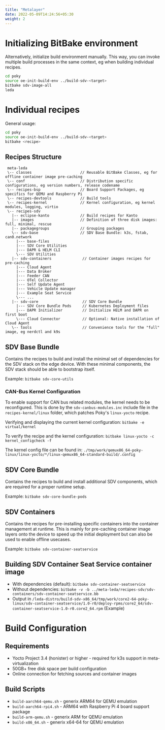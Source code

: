 ```yaml
---
title: "Metalayer"
date: 2022-05-09T14:24:56+05:30
weight: 2
---
```


# Initializing BitBake environment

Alternatively, initialize build environment manually. This way, you can invoke multiple build processes in the same context, eg when building individual recipes.
```bash
cd poky
source oe-init-build-env ../build-sdv-<target>
bitbake sdv-image-all
leda
```

# Individual recipes

General usage:
```bash
cd poky
source oe-init-build-env ../build-sdv-<target>
bitbake <recipe>
```

## Recipes Structure

```
 meta-leda
 \-- classes                      // Reusable BitBake Classes, eg for offline container image pre-caching
 \-- conf                         // Distribution specific configurations, eg version numbers, release codename
 \-- recipes-bsp                  // Board Support Packages, eg specifics for QEMU and Raspberry Pi
 \-- recipes-devtools             // Build tools
 \-- recipes-kernel               // Kernel configuration, eg kernel modules, logging, virtio
 \-- recipes-sdv
   |-- eclipse-kanto              // Build recipes for Kanto
   |-- images                     // Definition of three disk images: full, minimal, rescue
   |-- packagegroups              // Grouping packages
   \-- sdv-base                   // SDV Base Bundle: k3s, fstab, can0.network
     |--- base-files
     |--- SDV Core Utilities
     |--- DAPR & HELM CLI
     \--- SDV Utilities
   |-- sdv-containers              // Container images recipes for pre-caching
     |--- Cloud Agent
     |--- Data Broker
     |--- Feeder CAN
     |--- OTel Collector
     |--- Self Update Agent
     |--- Vehicle Update manager
     |--- Example Seat Service
     \--- ...
   |-- sdv-core                    // SDV Core Bundle
     |--- SDV Core Bundle Pods     // Kubernetes Deployment files
     |--- DAPR Initializer         // Initialize HELM and DAPR on first boot
     \--- Cloud Connector          // Optional: Native installation of Cloud Agent
   \-- tools                       // Convenience tools for the "full" image, eg nerdctl and k9s
```

## SDV Base Bundle

Contains the recipes to build and install the minimal set of dependencies for the SDV stack on the edge device. With these minimal components, the SDV stack should be able to bootstrap itself.

Example:
`bitbake sdv-core-utils`

### CAN-Bus Kernel Configuration

To enable support for CAN bus related modules, the kernel needs to be reconfigured. This is done by the `sdv-canbus-modules.inc` include file in the `recipes-kernel/linux` folder, which patches Poky's `linux-yocto` recipe.

Verifying and displaying the current kernel configuration: `bitbake -e virtual/kernel`

To verify the recipe and the kernel configuration: `bitbake linux-yocto -c kernel_configcheck -f`

The kernel config file can be found in:
`./tmp/work/qemux86_64-poky-linux/linux-yocto/*/linux-qemux86_64-standard-build/.config`

## SDV Core Bundle

Contains the recipes to build and install additional SDV components, which are required for a proper runtime setup.

Example:
`bitbake sdv-core-bundle-pods`

## SDV Containers

Contains the recipes for pre-installing specific containers into the container management at runtime. This is mainly for pre-caching container image layers onto the device to speed up the initial deployment but can also be used to enable offline usecases.

Example:
`bitbake sdv-container-seatservice`

## Building SDV Container Seat Service container image

- With dependencies (default): `bitbake sdv-container-seatservice`
- Without dependencies: `bitbake -v -b ../meta-leda/recipes-sdv/sdv-containers/sdv-container-seatservice.bb`
- Output in `/leda-distro/build-sdv-x86_64/tmp/work/core2-64-poky-linux/sdv-container-seatservice/1.0-r0/deploy-rpms/core2_64/sdv-container-seatservice-1.0-r0.core2_64.rpm` (Example)

# Build Configuration

## Requirements
- Yocto Project 3.4 (honister) or higher - required for k3s support in meta-virtualization
- 50GB+ free disk space per build configuration
- Online connection for fetching sources and container images

## Build Scripts

- `build-aarch64-qemu.sh` - generix ARM64 for QEMU emulation
- `build-aarch64-rpi4.sh` - ARM64 with Raspberry Pi 4 board support package
- `build-arm-qemu.sh` - generix ARM for QEMU emulation
- `build-x86_64.sh` - generix x64-64 for QEMU emulation
